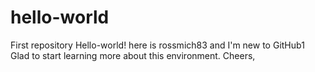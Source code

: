 # hello-world
First repository
Hello-world!
here is rossmich83 and I'm new to GitHub1 Glad to start learning more about this environment. Cheers,  
